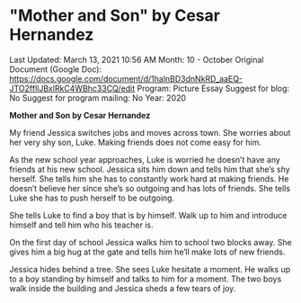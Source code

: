 # "Mother and Son" by Cesar Hernandez

Last Updated: March 13, 2021 10:56 AM
Month: 10 - October
Original Document (Google Doc): https://docs.google.com/document/d/1halnBD3dnNkRD_aaEQ-JTO2ffllJBxlRkC4WBhc33CQ/edit
Program: Picture Essay
Suggest for blog: No
Suggest for program mailing: No
Year: 2020

**Mother and Son by Cesar Hernandez**

My friend Jessica switches jobs and moves across town. She worries about her very shy son, Luke. Making friends does not come easy for him.

As the new school year approaches, Luke is worried he doesn’t have any friends at his new school. Jessica sits him down and tells him that she’s shy herself. She tells him she has to constantly work hard at making friends. He doesn’t believe her since she’s so outgoing and has lots of friends. She tells Luke she has to push herself to be outgoing.

She tells Luke to find a boy that is by himself. Walk up to him and introduce himself and tell him who his teacher is.

On the first day of school Jessica walks him to school two blocks away. She gives him a big hug at the gate and tells him he’ll make lots of new friends.

Jessica hides behind a tree. She sees Luke hesitate a moment. He walks up to a boy standing by himself and talks to him for a moment. The two boys walk inside the building and Jessica sheds a few tears of joy.